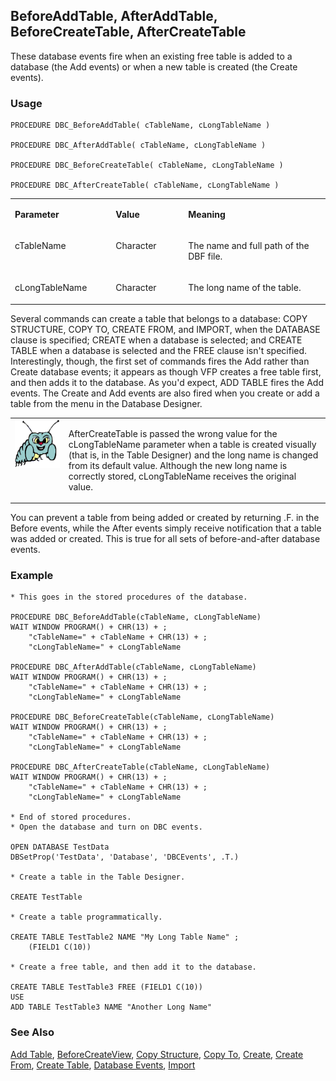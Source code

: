 ## BeforeAddTable, AfterAddTable, BeforeCreateTable, AfterCreateTable

These database events fire when an existing free table is added to a database (the Add events) or when a new table is created (the Create events).

### Usage

```foxpro
PROCEDURE DBC_BeforeAddTable( cTableName, cLongTableName )

PROCEDURE DBC_AfterAddTable( cTableName, cLongTableName )

PROCEDURE DBC_BeforeCreateTable( cTableName, cLongTableName )

PROCEDURE DBC_AfterCreateTable( cTableName, cLongTableName )
```
<table>
<tr>
  <td width="32%" valign="top">
  <p><b>Parameter</b></p>
  </td>
  <td width="23%" valign="top">
  <p><b>Value</b></p>
  </td>
  <td width="45%" valign="top">
  <p><b>Meaning</b></p>
  </td>
 </tr>
<tr>
  <td width="32%" valign="top">
  <p>cTableName</p>
  </td>
  <td width="23%" valign="top">
  <p>Character</p>
  </td>
  <td width="45%" valign="top">
  <p>The name and full path of the DBF file.</p>
  </td>
 </tr>
<tr>
  <td width="32%" valign="top">
  <p>cLongTableName</p>
  </td>
  <td width="23%" valign="top">
  <p>Character</p>
  </td>
  <td width="45%" valign="top">
  <p>The long name of the table.</p>
  </td>
 </tr>
</table>

Several commands can create a table that belongs to a database: COPY STRUCTURE, COPY TO, CREATE FROM, and IMPORT, when the DATABASE clause is specified; CREATE when a database is selected; and CREATE TABLE when a database is selected and the FREE clause isn't specified. Interestingly, though, the first set of commands fires the Add rather than Create database events; it appears as though VFP creates a free table first, and then adds it to the database. As you'd expect, ADD TABLE fires the Add events. The Create and Add events are also fired when you create or add a table from the menu in the Database Designer.

<table>
<tr>
  <td width="17%" valign="top">
<img width="95" height="77" src="bug.gif">
  </td>
  <td width="83%">
  <p>AfterCreateTable is passed the wrong value for the cLongTableName parameter when a table is created visually (that is, in the Table Designer) and the long name is changed from its default value. Although the new long name is correctly stored, cLongTableName receives the original value.</p>
  </td>
 </tr>
</table>

You can prevent a table from being added or created by returning .F. in the Before events, while the After events simply receive notification that a table was added or created. This is true for all sets of before-and-after database events.

### Example

```foxpro
* This goes in the stored procedures of the database.

PROCEDURE DBC_BeforeAddTable(cTableName, cLongTableName)
WAIT WINDOW PROGRAM() + CHR(13) + ;
    "cTableName=" + cTableName + CHR(13) + ;
    "cLongTableName=" + cLongTableName

PROCEDURE DBC_AfterAddTable(cTableName, cLongTableName)
WAIT WINDOW PROGRAM() + CHR(13) + ;
    "cTableName=" + cTableName + CHR(13) + ;
    "cLongTableName=" + cLongTableName

PROCEDURE DBC_BeforeCreateTable(cTableName, cLongTableName)
WAIT WINDOW PROGRAM() + CHR(13) + ;
    "cTableName=" + cTableName + CHR(13) + ;
    "cLongTableName=" + cLongTableName

PROCEDURE DBC_AfterCreateTable(cTableName, cLongTableName)
WAIT WINDOW PROGRAM() + CHR(13) + ;
    "cTableName=" + cTableName + CHR(13) + ;
    "cLongTableName=" + cLongTableName

* End of stored procedures.
* Open the database and turn on DBC events.

OPEN DATABASE TestData
DBSetProp('TestData', 'Database', 'DBCEvents', .T.)

* Create a table in the Table Designer.

CREATE TestTable

* Create a table programmatically.

CREATE TABLE TestTable2 NAME "My Long Table Name" ;
    (FIELD1 C(10))

* Create a free table, and then add it to the database.

CREATE TABLE TestTable3 FREE (FIELD1 C(10))
USE
ADD TABLE TestTable3 NAME "Another Long Name"
```
### See Also

[Add Table](s4g314.md), [BeforeCreateView](s4g841.md), [Copy Structure](s4g067.md), [Copy To](s4g059.md), [Create](s4g069.md), [Create From](s4g067.md), [Create Table](s4g071.md), [Database Events](s4g900.md), [Import](s4g059.md)